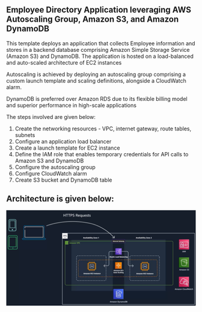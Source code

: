 ## Employee Directory Application leveraging AWS Autoscaling Group, Amazon S3, and Amazon DynamoDB

This template deploys an application that collects Employee information and stores in a backend database comprising Amazon Simple Storage Service (Amazon S3) and DynamoDB. The application is hosted on a load-balanced and auto-scaled architecture of EC2 instances

Autoscaling is achieved by deploying an autoscaling group comprising a custom launch template and scaling definitions, alongside a CloudWatch alarm.

DynamoDB is preferred over Amazon RDS due to its flexible billing model and superior performance in high-scale applications

The steps involved are given below:
1. Create the networking resources - VPC, internet gateway, route tables, subnets
2. Configure an application load balancer
3. Create a launch template for EC2 instance
4. Define the IAM role that enables temporary credentials for API calls to Amazon S3 and DynamoDB
5. Configure the autoscaling group
6. Configure CloudWatch alarm
7. Create S3 bucket and DynamoDB table

## Architecture is given below:

![Solution Architecture](https://github.com/adejokun/Infrastructure-as-Code/blob/main/Image/Architecture.png)
